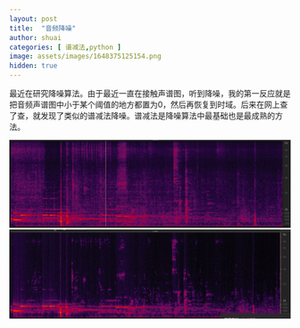```yaml
---
layout: post
title:  "音频降噪"
author: shuai
categories: [ 谱减法,python ]
image: assets/images/1648375125154.png
hidden: true
---
```


最近在研究降噪算法。由于最近一直在接触声谱图，听到降噪，我的第一反应就是把音频声谱图中小于某个阈值的地方都置为0，然后再恢复到时域。后来在网上查了查，就发现了类似的谱减法降噪。谱减法是降噪算法中最基础也是最成熟的方法。


![picture 1](../assets/images/1648373909527.png) 
![picture1](../assets/images/1648373942582.png)

